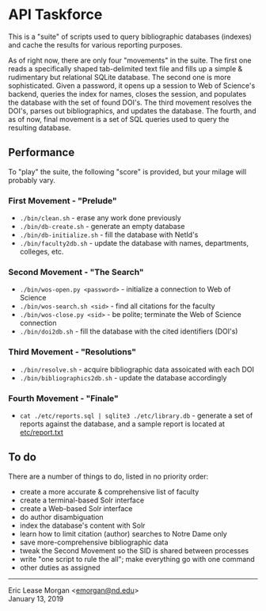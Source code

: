 # API Taskforce

This is a "suite" of scripts used to query bibliographic databases (indexes) and cache the results for various reporting purposes. 

As of right now, there are only four "movements" in the suite. The first one reads a specifically shaped tab-delimited text file and fills up a simple &amp; rudimentary but relational SQLite database. The second one is more sophisticated. Given a password, it opens up a session to Web of Science's backend, queries the index for names, closes the session, and populates the database with the set of found DOI's. The third movement resolves the DOI's, parses out bibliographics, and updates the database. The fourth, and as of now, final movement is a set of SQL queries used to query the resulting database.

## Performance

To "play" the suite, the following "score" is provided, but your milage will probably vary.

### First Movement - "Prelude"
  * `./bin/clean.sh` - erase any work done previously
  * `./bin/db-create.sh` - generate an empty database
  * `./bin/db-initialize.sh` - fill the database with NetId's
  * `./bin/faculty2db.sh` - update the database with names, departments, colleges, etc.
 
### Second Movement - "The Search"
  * `./bin/wos-open.py <password>` - initialize a connection to Web of Science
  * `./bin/wos-search.sh <sid>` - find all citations for the faculty
  * `./bin/wos-close.py <sid>` - be polite; terminate the Web of Science connection
  * `./bin/doi2db.sh` - fill the database with the cited identifiers (DOI's)

### Third Movement - "Resolutions"
  * `./bin/resolve.sh` - acquire bibliographic data assoicated with each DOI
  * `./bin/bibliographics2db.sh` - update the database accordingly
  
### Fourth Movement - "Finale"
  * `cat ./etc/reports.sql | sqlite3 ./etc/library.db` - generate a set of reports against the database, and a sample report is located at [etc/report.txt](./etc/report.txt)
 
 ## To do
 There are a number of things to do, listed in no priority order:
 
   * create a more accurate &amp; comprehensive list of faculty
   * create a terminal-based Solr interface
   * create a Web-based Solr interface
   * do author disambiguation
   * index the database's content with Solr
   * learn how to limit citation (author) searches to Notre Dame only
   * save more-comprehensive bibliographic data
   * tweak the Second Movement so the SID is shared between processes
   * write "one script to rule the all"; make everything go with one command
   * other duties as assigned
  
---
Eric Lease Morgan &lt;emorgan@nd.edu&gt;  
January 13, 2019

